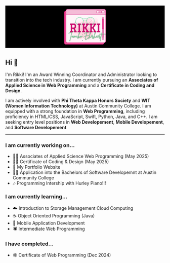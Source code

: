 ![Rikki Tomiko Ehrhart Banner](/images/RikkiBanner.png)

## Hi 👋
I'm Rikki! I'm an Award Winning Coordinator and Administrator looking to transition into the tech industry. I am currently pursuing an **Associates of Applied Science in Web Programming** and a **Certificate in Coding and Design**.

I am actively involved with **Phi Theta Kappa Honors Society** and **WIT (Women Information Technology)** at Austin Community College. I am equipped with a strong foundation in **Web Programming**, including proficiency in HTML/CSS, JavaScript, Swift, Python, Java, and C++. I am seeking entry level positions in **Web Developement**, **Mobile Developement**, and **Software Developement** 

---

### I am currently working on...
- 👩‍🎓 Associates of Applied Science Web Programming (May 2025)
- 👩‍🎨 Certificate of Coding & Design (May 2025)
- 💼 My Portfolio Website
- 👩‍💻 Application into the Bachelors of Software Developemnt at Austin Community College
- 🎶 Programming Intership with Hurley Piano!!!

### I am currently learning...
- ☁️ Introduction to Storage Management Cloud Computing
- ☕️ Object Oriented Programming (Java)
- 📱 Mobile Application Development
- 🕷 Intermediate Web Programming

### I have completed...
- 🕸️ Certificate of Web Programming (Dec 2024)
